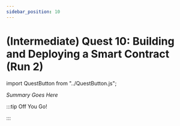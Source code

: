 ```yaml
---
sidebar_position: 10
---
```


# (Intermediate) Quest 10: Building and Deploying a Smart Contract (Run 2)
import QuestButton from "../QuestButton.js";

_Summary Goes Here_

:::tip Off You Go!

<QuestButton text="Quest" />

:::

